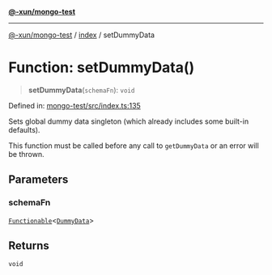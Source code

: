 [**@-xun/mongo-test**](../../README.md)

***

[@-xun/mongo-test](../../README.md) / [index](../README.md) / setDummyData

# Function: setDummyData()

> **setDummyData**(`schemaFn`): `void`

Defined in: [mongo-test/src/index.ts:135](https://github.com/Xunnamius/mongo-utils/blob/2dfe9a5821aec455c625ca725941516da4c8d29f/packages/mongo-test/src/index.ts#L135)

Sets global dummy data singleton (which already includes some built-in
defaults).

This function must be called before any call to `getDummyData` or an error
will be thrown.

## Parameters

### schemaFn

[`Functionable`](../type-aliases/Functionable.md)\<[`DummyData`](../type-aliases/DummyData.md)\>

## Returns

`void`

